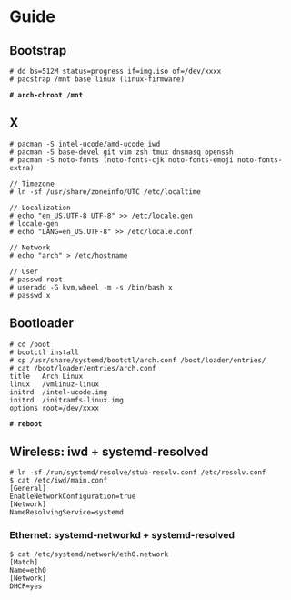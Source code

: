 # Guide

## Bootstrap

```
# dd bs=512M status=progress if=img.iso of=/dev/xxxx
# pacstrap /mnt base linux (linux-firmware)
```

**`# arch-chroot /mnt`**

## X

```
# pacman -S intel-ucode/amd-ucode iwd
# pacman -S base-devel git vim zsh tmux dnsmasq openssh
# pacman -S noto-fonts (noto-fonts-cjk noto-fonts-emoji noto-fonts-extra)

// Timezone
# ln -sf /usr/share/zoneinfo/UTC /etc/localtime

// Localization
# echo "en_US.UTF-8 UTF-8" >> /etc/locale.gen
# locale-gen
# echo "LANG=en_US.UTF-8" >> /etc/locale.conf

// Network
# echo "arch" > /etc/hostname

// User
# passwd root
# useradd -G kvm,wheel -m -s /bin/bash x
# passwd x
```

## Bootloader

```
# cd /boot
# bootctl install
# cp /usr/share/systemd/bootctl/arch.conf /boot/loader/entries/
# cat /boot/loader/entries/arch.conf
title   Arch Linux
linux   /vmlinuz-linux
initrd  /intel-ucode.img
initrd  /initramfs-linux.img
options root=/dev/xxxx
```

**`# reboot`**

## Wireless: iwd + systemd-resolved

```
# ln -sf /run/systemd/resolve/stub-resolv.conf /etc/resolv.conf
$ cat /etc/iwd/main.conf
[General]
EnableNetworkConfiguration=true
[Network]
NameResolvingService=systemd
```

### Ethernet: systemd-networkd + systemd-resolved

```
$ cat /etc/systemd/network/eth0.network
[Match]
Name=eth0
[Network]
DHCP=yes
```
